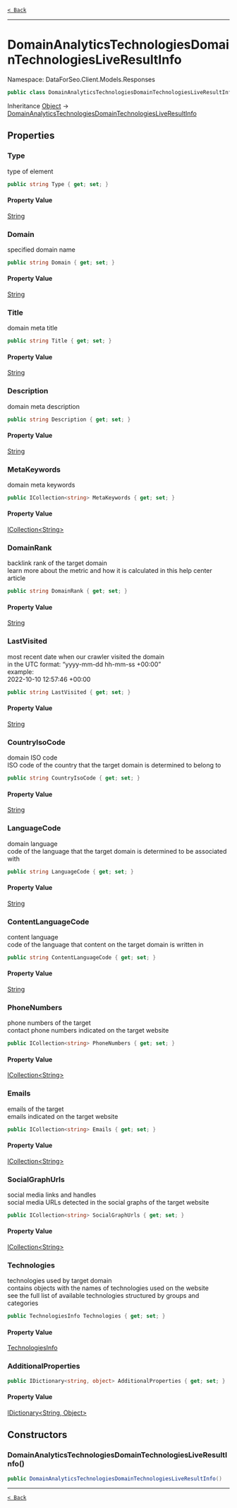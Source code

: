 [`< Back`](./)

---

# DomainAnalyticsTechnologiesDomainTechnologiesLiveResultInfo

Namespace: DataForSeo.Client.Models.Responses

```csharp
public class DomainAnalyticsTechnologiesDomainTechnologiesLiveResultInfo
```

Inheritance [Object](https://docs.microsoft.com/en-us/dotnet/api/system.object) → [DomainAnalyticsTechnologiesDomainTechnologiesLiveResultInfo](./dataforseo.client.models.responses.domainanalyticstechnologiesdomaintechnologiesliveresultinfo)

## Properties

### **Type**

type of element

```csharp
public string Type { get; set; }
```

#### Property Value

[String](https://docs.microsoft.com/en-us/dotnet/api/system.string)<br>

### **Domain**

specified domain name

```csharp
public string Domain { get; set; }
```

#### Property Value

[String](https://docs.microsoft.com/en-us/dotnet/api/system.string)<br>

### **Title**

domain meta title

```csharp
public string Title { get; set; }
```

#### Property Value

[String](https://docs.microsoft.com/en-us/dotnet/api/system.string)<br>

### **Description**

domain meta description

```csharp
public string Description { get; set; }
```

#### Property Value

[String](https://docs.microsoft.com/en-us/dotnet/api/system.string)<br>

### **MetaKeywords**

domain meta keywords

```csharp
public ICollection<string> MetaKeywords { get; set; }
```

#### Property Value

[ICollection&lt;String&gt;](https://docs.microsoft.com/en-us/dotnet/api/system.collections.generic.icollection-1)<br>

### **DomainRank**

backlink rank of the target domain
 <br>learn more about the metric and how it is calculated in this help center article

```csharp
public string DomainRank { get; set; }
```

#### Property Value

[String](https://docs.microsoft.com/en-us/dotnet/api/system.string)<br>

### **LastVisited**

most recent date when our crawler visited the domain
 <br>in the UTC format: “yyyy-mm-dd hh-mm-ss +00:00”
 <br>example:
 <br>2022-10-10 12:57:46 +00:00

```csharp
public string LastVisited { get; set; }
```

#### Property Value

[String](https://docs.microsoft.com/en-us/dotnet/api/system.string)<br>

### **CountryIsoCode**

domain ISO code
 <br>ISO code of the country that the target domain is determined to belong to

```csharp
public string CountryIsoCode { get; set; }
```

#### Property Value

[String](https://docs.microsoft.com/en-us/dotnet/api/system.string)<br>

### **LanguageCode**

domain language
 <br>code of the language that the target domain is determined to be associated with

```csharp
public string LanguageCode { get; set; }
```

#### Property Value

[String](https://docs.microsoft.com/en-us/dotnet/api/system.string)<br>

### **ContentLanguageCode**

content language
 <br>code of the language that content on the target domain is written in

```csharp
public string ContentLanguageCode { get; set; }
```

#### Property Value

[String](https://docs.microsoft.com/en-us/dotnet/api/system.string)<br>

### **PhoneNumbers**

phone numbers of the target
 <br>contact phone numbers indicated on the target website

```csharp
public ICollection<string> PhoneNumbers { get; set; }
```

#### Property Value

[ICollection&lt;String&gt;](https://docs.microsoft.com/en-us/dotnet/api/system.collections.generic.icollection-1)<br>

### **Emails**

emails of the target
 <br>emails indicated on the target website

```csharp
public ICollection<string> Emails { get; set; }
```

#### Property Value

[ICollection&lt;String&gt;](https://docs.microsoft.com/en-us/dotnet/api/system.collections.generic.icollection-1)<br>

### **SocialGraphUrls**

social media links and handles
 <br>social media URLs detected in the social graphs of the target website

```csharp
public ICollection<string> SocialGraphUrls { get; set; }
```

#### Property Value

[ICollection&lt;String&gt;](https://docs.microsoft.com/en-us/dotnet/api/system.collections.generic.icollection-1)<br>

### **Technologies**

technologies used by target domain
 <br>contains objects with the names of technologies used on the website
 <br>see the full list of available technologies structured by groups and categories

```csharp
public TechnologiesInfo Technologies { get; set; }
```

#### Property Value

[TechnologiesInfo](./dataforseo.client.models.technologiesinfo)<br>

### **AdditionalProperties**

```csharp
public IDictionary<string, object> AdditionalProperties { get; set; }
```

#### Property Value

[IDictionary&lt;String, Object&gt;](https://docs.microsoft.com/en-us/dotnet/api/system.collections.generic.idictionary-2)<br>

## Constructors

### **DomainAnalyticsTechnologiesDomainTechnologiesLiveResultInfo()**

```csharp
public DomainAnalyticsTechnologiesDomainTechnologiesLiveResultInfo()
```

---

[`< Back`](./)
